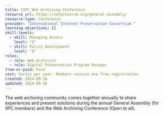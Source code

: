 ```yaml
---
title: IIPC Web Archiving Conference
resource_url: https://netpreserve.org/general-assembly/
resource-type: Conference
provider: "International Internet Preservation Consortium "
learning-objectives: []
skill-levels:
  - skill: Managing Access
    level: "2"
  - skill: Policy Development
    level: "2"
roles:
  - role: Web Archivist
  - role: Digital Preservation Program Manager
free-or-paid: Paid
cost: Varies per year. Members receive one free registration.
created: 2024-09-16
updated: 2024-09-16
---
```

The web archiving community comes together annually to share experiences and present solutions during the annual General Assembly (for IIPC members) and the Web Archiving Conference (Open to all).
